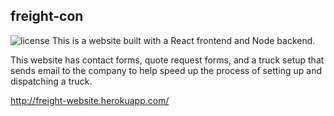 ## freight-con
![license](https://img.shields.io/github/license/21x37/freight-con.svg?style=popout)
This is a website built with a React frontend and Node backend.

This website has contact forms, quote request forms, and a truck setup that sends email to the company to help speed up the process of setting up and dispatching a truck. 

http://freight-website.herokuapp.com/
